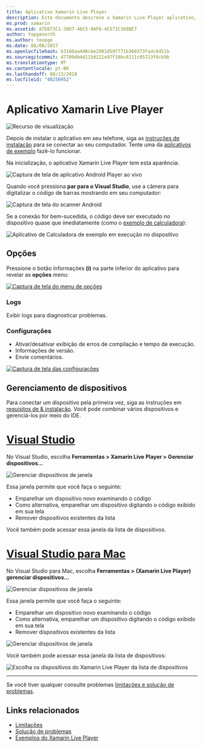 ```yaml
---
title: Aplicativo Xamarin Live Player
description: Este documento descreve o Xamarin Live Player aplicativo, que pode ser usado para visualizar alterações de código ao vivo no dispositivo. Ele aborda a instalação, amostras, logs, configurações, gerenciamento de dispositivos e muito mais.
ms.prod: xamarin
ms.assetid: A7EB73C1-38D7-46C5-9AF6-4C571C168BE7
author: topgenorth
ms.author: toopge
ms.date: 08/08/2017
ms.openlocfilehash: b3166aa440cbe2981d597771b360373fadc6451b
ms.sourcegitcommit: 47709db4d115d221e97f18bc8111c95723f6cb9b
ms.translationtype: MT
ms.contentlocale: pt-BR
ms.lasthandoff: 08/13/2018
ms.locfileid: "40250952"
---
```

# <a name="xamarin-live-player-app"></a>Aplicativo Xamarin Live Player

![Recurso de visualização](~/media/shared/preview.png)

Depois de instalar o aplicativo em seu telefone, siga as [instruções de instalação](~/tools/live-player/install.md) para se conectar ao seu computador. Tente uma da [aplicativos de exemplo](~/tools/live-player/samples.md) fazê-lo funcionar.

Na inicialização, o aplicativo Xamarin Live Player tem esta aparência:

![Captura de tela de aplicativo Android Player ao vivo](player-images/app-android-sml.png)

Quando você pressiona **par para o Visual Studio**, use a câmera para digitalizar o código de barras mostrando em seu computador:

![Captura de tela do scanner Android](player-images/scan-android-sml.png)

Se a conexão for bem-sucedida, o código deve ser executado no dispositivo quase que imediatamente (como o [exemplo de calculadora](https://developer.xamarin.com/samples/mobile/LivePlayer/BasicCalculator)):

![Aplicativo de Calculadora de exemplo em execução no dispositivo](player-images/basic-calculator-sml.png)

## <a name="options"></a>Opções

Pressione o botão informações **(i)** na parte inferior do aplicativo para revelar as **opções** menu:

[![Captura de tela do menu de opções](player-images/options-sml.png)](player-images/options.png#lightbox)

### <a name="logs"></a>Logs

Exibir logs para diagnosticar problemas.

### <a name="settings"></a>Configurações

- Ativar/desativar exibição de erros de compilação e tempo de execução.
- Informações de versão.
- Envie comentários.

[![Captura de tela das configurações](player-images/settings-sml.png)](player-images/settings.png#lightbox)

## <a name="managing-devices"></a>Gerenciamento de dispositivos

Para conectar um dispositivo pela primeira vez, siga as instruções em [requisitos de & instalação](~/tools/live-player/install.md). Você pode combinar vários dispositivos e gerenciá-los por meio do IDE.

# <a name="visual-studiotabwindows"></a>[Visual Studio](#tab/windows)

No Visual Studio, escolha **Ferramentas > Xamarin Live Player > Gerenciar dispositivos...**

![Gerenciar dispositivos de janela](player-images/manage-tools-menu-vs.png)

Essa janela permite que você faça o seguinte:

- Emparelhar um dispositivo novo examinando o código
- Como alternativa, emparelhar um dispositivo digitando o código exibido em sua tela
- Remover dispositivos existentes da lista

Você também pode acessar essa janela da lista de dispositivos.

# <a name="visual-studio-for-mactabmacos"></a>[Visual Studio para Mac](#tab/macos)

No Visual Studio para Mac, escolha **Ferramentas > (Xamarin Live Player) gerenciar dispositivos...**

![Gerenciar dispositivos de janela](player-images/manage-tools-menu.png)

Essa janela permite que você faça o seguinte:

- Emparelhar um dispositivo novo examinando o código
- Como alternativa, emparelhar um dispositivo digitando o código exibido em sua tela
- Remover dispositivos existentes da lista

![Gerenciar dispositivos de janela](player-images/manage.png)

Você também pode acessar essa janela da lista de dispositivos:

![Escolha os dispositivos do Xamarin Live Player da lista de dispositivos](player-images/manage-device-menu.png)

-----

Se você tiver qualquer consulte problemas [limitações e solução de problemas](~/tools/live-player/troubleshooting.md).

## <a name="related-links"></a>Links relacionados

- [Limitações](~/tools/live-player/limitations.md)
- [Solução de problemas](~/tools/live-player/troubleshooting.md)
- [Exemplos do Xamarin Live Player](samples.md)
